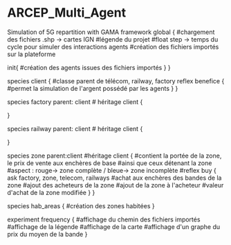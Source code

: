 # ARCEP_Multi_Agent
Simulation of 5G repartition with GAMA framework
global {
 #chargement des fichiers .shp -> cartes IGN
 #légende du projet
 #float step -> temps du cycle pour simuler des interactions agents
 #création des fichiers importés sur la plateforme
 
 init{
  #création des agents issues des fichiers importés
 }
}

species client {
  #classe parent de télécom, railway, factory
 reflex benefice {
   #permet la simulation de l'argent possédé par les agents
 }
}

species factory parent: client # héritage client {

}

species railway parent: client # héritage client {

}

species zone parent:client #héritage client {
#contient la portée de la zone, le prix de vente aux enchères de base
#ainsi que ceux détenant la zone
#aspect : rouge-> zone complète / bleue-> zone incomplète
#reflex buy {
ask factory, zone, telecom, railways #achat aux enchères des bandes de la zone
#ajout des acheteurs de la zone
#ajout de la zone à l'acheteur
#valeur d'achat de la zone modifiée
}
}

species hab_areas {
#création des zones habitées
}

experiment frequency {
#affichage du chemin des fichiers importés
#affichage de la légende
#affichage de la carte
#affichage d'un graphe du prix du moyen de la bande
}
